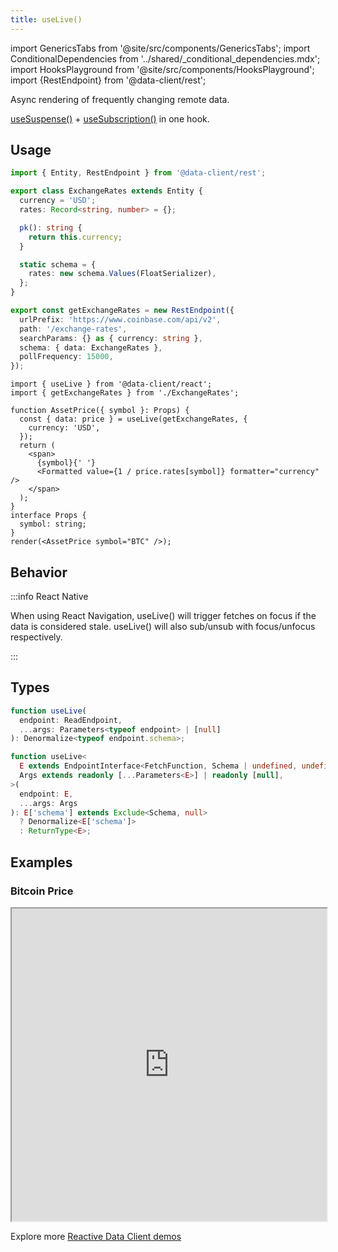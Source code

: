 ```yaml
---
title: useLive()
---
```


<head>
  <title>useLive() - Data fetching and updating for React</title>
  <meta name="docsearch:pagerank" content="10"/>
</head>

import GenericsTabs from '@site/src/components/GenericsTabs';
import ConditionalDependencies from '../shared/\_conditional_dependencies.mdx';
import HooksPlayground from '@site/src/components/HooksPlayground';
import {RestEndpoint} from '@data-client/rest';

Async rendering of frequently changing remote data.

[useSuspense()](./useSuspense.md) + [useSubscription()](./useSubscription.md) in one hook.

## Usage

<HooksPlayground row>

```typescript title="ExchangeRates" collapsed
import { Entity, RestEndpoint } from '@data-client/rest';

export class ExchangeRates extends Entity {
  currency = 'USD';
  rates: Record<string, number> = {};

  pk(): string {
    return this.currency;
  }

  static schema = {
    rates: new schema.Values(FloatSerializer),
  };
}

export const getExchangeRates = new RestEndpoint({
  urlPrefix: 'https://www.coinbase.com/api/v2',
  path: '/exchange-rates',
  searchParams: {} as { currency: string },
  schema: { data: ExchangeRates },
  pollFrequency: 15000,
});
```

```tsx title="AssetPrice"
import { useLive } from '@data-client/react';
import { getExchangeRates } from './ExchangeRates';

function AssetPrice({ symbol }: Props) {
  const { data: price } = useLive(getExchangeRates, {
    currency: 'USD',
  });
  return (
    <span>
      {symbol}{' '}
      <Formatted value={1 / price.rates[symbol]} formatter="currency" />
    </span>
  );
}
interface Props {
  symbol: string;
}
render(<AssetPrice symbol="BTC" />);
```

</HooksPlayground>

## Behavior

<ConditionalDependencies hook="useLive" />

:::info React Native

When using React Navigation, useLive() will trigger fetches on focus if the data is considered
stale. useLive() will also sub/unsub with focus/unfocus respectively.

:::

## Types

<GenericsTabs>

```typescript
function useLive(
  endpoint: ReadEndpoint,
  ...args: Parameters<typeof endpoint> | [null]
): Denormalize<typeof endpoint.schema>;
```

```typescript
function useLive<
  E extends EndpointInterface<FetchFunction, Schema | undefined, undefined>,
  Args extends readonly [...Parameters<E>] | readonly [null],
>(
  endpoint: E,
  ...args: Args
): E['schema'] extends Exclude<Schema, null>
  ? Denormalize<E['schema']>
  : ReturnType<E>;
```

</GenericsTabs>

## Examples

### Bitcoin Price

<iframe
  loading="lazy"
  src="https://stackblitz.com/github/data-client/rest-hooks/tree/master/examples/nextjs?embed=1&file=pages%2Fapi%2FExchangeRates.ts,pages%2FAssetPrice.tsx&hidedevtools=1&view=both&terminalHeight=0&hideNavigation=1"
  width="100%"
  height="500"
></iframe>

Explore more [Reactive Data Client demos](/demos)
